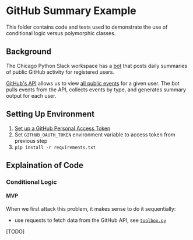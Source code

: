 # GitHub Summary Example

This folder contains code and tests used to demonstrate
the use of conditional logic versus polymorphic classes.

## Background

The Chicago Python Slack workspace
has a [bot](https://github.com/busy-beaver-dev/busy-beaver)
that posts daily summaries of public GitHub activity for registered users.

[GitHub's API](https://developer.github.com/v3/) allows us
to view [all public events](https://developer.github.com/v3/activity/events/#list-public-events)
for a given user. The bot pulls events from the API, collects events by type,
and generates summary output for each user.

## Setting Up Environment

1. [Set up a GitHub Personal Access Token](https://help.github.com/en/articles/creating-a-personal-access-token-for-the-command-line)
1. Set `GITHUB_OAUTH_TOKEN` environment variable to access token from previous step
1. `pip install -r requirements.txt`

## Explaination of Code

### Conditional Logic

#### MVP

When we first attack this problem, it makes sense to do it sequentially:
- use requests to fetch data from the GitHub API, see [`toolbox.py`](toolbox.py)

[TODO]
